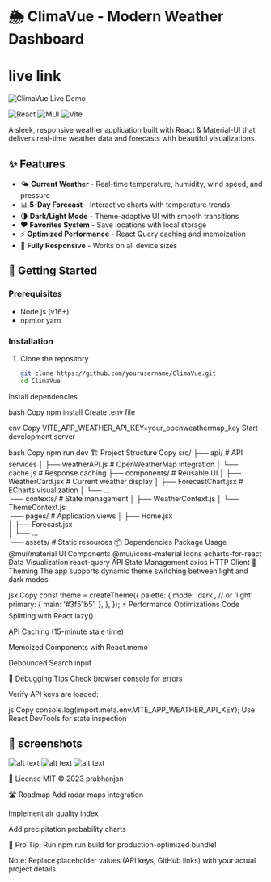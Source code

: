 # 🌦️ ClimaVue - Modern Weather Dashboard

# live link 
![ClimaVue Live Demo](https://neon-capybara-b374b2.netlify.app/)


![React](https://img.shields.io/badge/React-20232A?style=for-the-badge&logo=react&logoColor=61DAFB)
![MUI](https://img.shields.io/badge/MUI-007FFF?style=for-the-badge&logo=mui&logoColor=white)
![Vite](https://img.shields.io/badge/Vite-B73BFE?style=for-the-badge&logo=vite&logoColor=FFD62E)

A sleek, responsive weather application built with React & Material-UI that delivers real-time weather data and forecasts with beautiful visualizations.

 <!-- Replace with actual screenshot -->

## ✨ Features

- 🌤️ **Current Weather** - Real-time temperature, humidity, wind speed, and pressure
- 📊 **5-Day Forecast** - Interactive charts with temperature trends
- 🌗 **Dark/Light Mode** - Theme-adaptive UI with smooth transitions
- ❤️ **Favorites System** - Save locations with local storage
- ⚡ **Optimized Performance** - React Query caching and memoization
- 📱 **Fully Responsive** - Works on all device sizes

## 🚀 Getting Started

### Prerequisites
- Node.js (v16+)
- npm or yarn

### Installation
1. Clone the repository
   ```bash
   git clone https://github.com/yourusername/ClimaVue.git
   cd ClimaVue
Install dependencies

bash
Copy
npm install
Create .env file

env
Copy
VITE_APP_WEATHER_API_KEY=your_openweathermap_key
Start development server

bash
Copy
npm run dev
🏗️ Project Structure
Copy
src/
├── api/                  # API services
│   ├── weatherAPI.js     # OpenWeatherMap integration
│   └── cache.js          # Response caching
├── components/           # Reusable UI
│   ├── WeatherCard.jsx   # Current weather display
│   ├── ForecastChart.jsx # ECharts visualization
│   └── ...               
├── contexts/             # State management
│   ├── WeatherContext.js 
│   └── ThemeContext.js   
├── pages/                # Application views
│   ├── Home.jsx          
│   ├── Forecast.jsx      
│   └── ...               
└── assets/               # Static resources
📦 Dependencies
Package	Usage
@mui/material	UI Components
@mui/icons-material	Icons
echarts-for-react	Data Visualization
react-query	API State Management
axios	HTTP Client
🎨 Theming
The app supports dynamic theme switching between light and dark modes:

jsx
Copy
const theme = createTheme({
  palette: {
    mode: 'dark', // or 'light'
    primary: {
      main: '#3f51b5',
    },
  },
});
⚡ Performance Optimizations
Code Splitting with React.lazy()

API Caching (15-minute stale time)

Memoized Components with React.memo

Debounced Search input

🐛 Debugging Tips
Check browser console for errors

Verify API keys are loaded:



js
Copy
console.log(import.meta.env.VITE_APP_WEATHER_API_KEY);
Use React DevTools for state inspection
## 📸 screenshots
![alt text](homescreen.png)
![alt text](forecast.png)
![alt text](Favorite.png)

📜 License
MIT © 2023 prabhanjan

🛣️ Roadmap
Add radar maps integration

Implement air quality index

Add precipitation probability charts

🌟 Pro Tip: Run npm run build for production-optimized bundle!

Note: Replace placeholder values (API keys, GitHub links) with your actual project details.